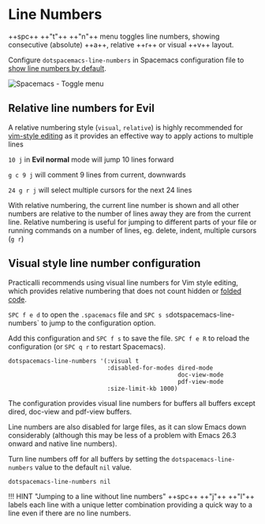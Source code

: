 # Line Numbers

++spc++ ++"t"++ ++"n"++ menu toggles line numbers, showing consecutive (absolute) ++a++, relative ++r++ or visual ++v++ layout.

Configure `dotspacemacs-line-numbers` in Spacemacs configuration file to [show line numbers by default](#visual-style-line-number-configuration).

![Spacemacs - Toggle menu](https://raw.githubusercontent.com/practicalli/graphic-design/master/spacemacs/spacemacs-line-numbers-comparison-labelled.png)


## Relative line numbers for Evil

A relative numbering style (`visual`, `relative`) is highly recommended for [vim-style editing](/spacemacs-basics/vim-basics.md) as it provides an effective way to apply actions to multiple lines

`10 j` in **Evil normal** mode will jump 10 lines forward

`g c 9 j` will comment 9 lines from current, downwards

`24 g r j` will select multiple cursors for the next 24 lines

With relative numbering, the current line number is shown and all other numbers are relative to the number of lines away they are from the current line.  Relative numbering is useful for jumping to different parts of your file or running commands on a number of lines, eg. delete, indent, multiple cursors (`g r`)


## Visual style line number configuration

Practicalli recommends using visual line numbers for Vim style editing, which provides relative numbering that does not count hidden or [folded code](/spacemacs-basics/evil-z-menu.md).

`SPC f e d` to open the `.spacemacs` file and `SPC s s`dotspacemacs-line-numbers` to jump to the configuration option.

Add this configuration and `SPC f s` to save the file.  `SPC f e R` to reload the configuration (or `SPC q r` to restart Spacemacs).

```elisp
dotspacemacs-line-numbers '(:visual t
                            :disabled-for-modes dired-mode
                                                doc-view-mode
                                                pdf-view-mode
                            :size-limit-kb 1000)
```

The configuration provides visual line numbers for buffers all buffers except dired, doc-view and pdf-view buffers.

Line numbers are also disabled for large files, as it can slow Emacs down considerably (although this may be less of a problem with Emacs 26.3 onward and native line numbers).

Turn line numbers off for all buffers by setting the `dotspacemacs-line-numbers` value to the default `nil` value.

```emacs
dotspacemacs-line-numbers nil
```

!!! HINT "Jumping to a line without line numbers"
    ++spc++ ++"j"++ ++"l"++ labels each line with a unique letter combination providing a quick way to a line even if there are no line numbers.
